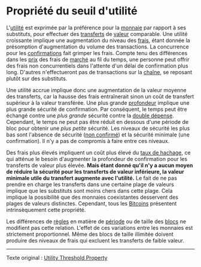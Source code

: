 Propriété du seuil d'utilité
============================

L'[utilité](ch101-glossary.md#utilité) est exprimée par la préférence pour la [monnaie](ch101-glossary.md#utilité) par rapport à ses substituts, pour effectuer des [transferts](ch101-glossary.md#transfert) de [valeur](ch101-glossary.md#valeur) comparable. Une utilité croissante implique une augmentation du niveau des [frais](ch101-glossary.md#frais), étant donnée la présomption d'augmentation du volume des transactions. La concurrence pour les [confirmations](ch101-glossary.md#confirmation) fait grimper les frais. Compte tenu des différences dans les [prix](ch101-glossary.md#prix) des frais de [marché](ch101-glossary.md#marché) au fil du temps, une personne peut offrir des frais non concurrentiels dans l'attente d'un délai de confirmation plus long. D'autres n'effectueront pas de transactions sur la [chaîne](ch101-glossary.md#chaîne), se reposant plutôt sur des substituts.

Une utilité accrue implique donc une augmentation de la valeur moyenne des transferts, car la hausse des frais entraînerait sinon un coût de transfert supérieur à la valeur transférée. Une plus grande [profondeur](ch101-glossary.md#profondeur) implique une plus grande sécurité de confirmation. Par conséquent, le temps peut être échangé contre une *plus grande* sécurité contre la [double dépense](ch101-glossary.md#double-dépense). Cependant, le temps ne peut pas être réduit en dessous d'une période de bloc pour obtenir une *plus petite* sécurité. Les niveaux de sécurité les plus bas sont l'absence de sécurité ([non confirmé](ch101-glossary.md#non-confirmée)) et la sécurité minimale (une confirmation). Il n'y a pas de compromis à faire entre ces niveaux.

Des frais plus élevés impliquent un coût plus élevé du [taux de hachage](ch101-glossary.md#taux-de-hachage), ce qui atténue le besoin d'augmenter la profondeur de confirmation pour les transferts de valeur plus élevée. **Mais étant donné qu'il n'y a aucun moyen de réduire la sécurité pour les transferts de valeur inférieure, la valeur minimale utile du transfert augmente avec l'utilité.** Le fait de ne pas prendre en charge les transferts dans une certaine plage de valeurs implique que les substituts sont moins chers dans cette plage. Cela implique la possibilité que des monnaies coexistantes desservent des plages de valeurs distinctes. Cependant, tous les [Bitcoins](ch096-bitcoin-labels.md) présentent intrinsèquement cette propriété.

Les différences de [règles](ch101-glossary.md#règle) en matière de [période](ch101-glossary.md#période) ou de taille des [blocs](ch101-glossary.md#bloc) ne modifient pas cette relation. L'effet de ces variations entre les monnaies est strictement proportionnel. Même des blocs de taille illimitée doivent produire des niveaux de frais qui excluent les transferts de faible valeur.

---

Texte original : [Utility Threshold Property](https://github.com/libbitcoin/libbitcoin-system/wiki/Utility-Threshold-Property)